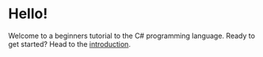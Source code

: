 # Hello!

Welcome to a beginners tutorial to the C# programming language. Ready to get started? Head to the [introduction](00_introduction.md).
